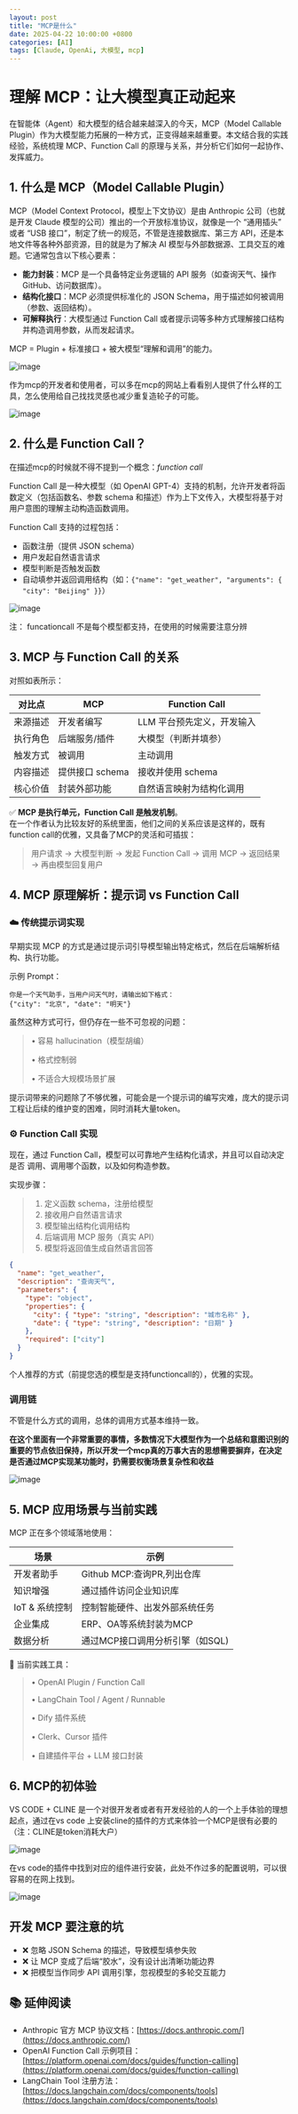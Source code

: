 ```yaml
---
layout: post
title: "MCP是什么"
date: 2025-04-22 10:00:00 +0800
categories: [AI]
tags: [Claude, OpenAi, 大模型, mcp]
---
```


# 理解 MCP：让大模型真正动起来

在智能体（Agent）和大模型的结合越来越深入的今天，MCP（Model Callable Plugin）作为大模型能力拓展的一种方式，正变得越来越重要。本文结合我的实践经验，系统梳理 MCP、Function Call 的原理与关系，并分析它们如何一起协作、发挥威力。



## 1. 什么是 MCP（Model Callable Plugin）

MCP（Model Context Protocol，模型上下文协议）是由 Anthropic 公司（也就是开发 Claude 模型的公司）推出的一个开放标准协议，就像是一个 “通用插头” 或者 “USB 接口”，制定了统一的规范，不管是连接数据库、第三方 API，还是本地文件等各种外部资源，目的就是为了解决 AI 模型与外部数据源、工具交互的难题。它通常包含以下核心要素：

- **能力封装**：MCP 是一个具备特定业务逻辑的 API 服务（如查询天气、操作 GitHub、访问数据库）。
- **结构化接口**：MCP 必须提供标准化的 JSON Schema，用于描述如何被调用（参数、返回结构）。
- **可解释执行**：大模型通过 Function Call 或者提示词等多种方式理解接口结构并构造调用参数，从而发起请求。

MCP = Plugin + 标准接口 + 被大模型“理解和调用”的能力。


![image](https://github.com/user-attachments/assets/cc2b4c0c-abd6-42db-b8d7-b5efd90d8bd2)


作为mcp的开发者和使用者，可以多在mcp的网站上看看别人提供了什么样的工具，怎么使用给自己找找灵感也减少重复造轮子的可能。

![image](https://github.com/user-attachments/assets/e8d54527-a822-404b-bb79-c901cb7ecf87)


## 2. 什么是 Function Call？

在描述mcp的时候就不得不提到一个概念：*function call*

Function Call 是一种大模型（如 OpenAI GPT-4）支持的机制，允许开发者将函数定义（包括函数名、参数 schema 和描述）作为上下文传入，大模型将基于对用户意图的理解主动构造函数调用。

Function Call 支持的过程包括：

- 函数注册（提供 JSON schema）
- 用户发起自然语言请求
- 模型判断是否触发函数
- 自动填参并返回调用结构（如：`{"name": "get_weather", "arguments": { "city": "Beijing" }}`）

![image](https://github.com/user-attachments/assets/12705a6a-2ed5-47ce-bc25-8f2cbe4f33f0)


注： funcationcall 不是每个模型都支持，在使用的时候需要注意分辨


## 3. MCP 与 Function Call 的关系

对照如表所示：

| 对比点    | MCP                | Function Call                     |
|-----------|--------------------|-----------------------------------|
| 来源描述  | 开发者编写         | LLM 平台预先定义，开发输入            |
| 执行角色  | 后端服务/插件      | 大模型（判断并填参）                  |
| 触发方式  | 被调用            | 主动调用                             |
| 内容描述  | 提供接口 schema   | 接收并使用 schema                    |
| 核心价值  | 封装外部功能      | 自然语言映射为结构化调用               |


✅ **MCP 是执行单元，Function Call 是触发机制**。  
在一个作者认为比较友好的系统里面，他们之间的关系应该是这样的，既有function call的优雅，又具备了MCP的灵活和可插拔：

> 用户请求 → 大模型判断 → 发起 Function Call → 调用 MCP → 返回结果 → 再由模型回复用户


## 4. MCP 原理解析：提示词 vs Function Call

### ☁️ 传统提示词实现

早期实现 MCP 的方式是通过提示词引导模型输出特定格式，然后在后端解析结构、执行功能。

示例 Prompt：

```text
你是一个天气助手，当用户问天气时，请输出如下格式：
{"city": "北京", "date": "明天"}
```
虽然这种方式可行，但仍存在一些不可忽视的问题：
> •	容易 hallucination（模型胡编）
> 
> •	格式控制弱
> 
> •	不适合大规模场景扩展
> 

提示词带来的问题除了不够优雅，可能会是一个提示词的编写灾难，庞大的提示词工程让后续的维护变的困难，同时消耗大量token。

### ⚙️ Function Call 实现


现在，通过 Function Call，模型可以可靠地产生结构化请求，并且可以自动决定 是否 调用、调用哪个函数，以及如何构造参数。

实现步骤：
> 	1.	定义函数 schema，注册给模型
> 	2.	接收用户自然语言请求
> 	3.	模型输出结构化调用结构
> 	4.	后端调用 MCP 服务（真实 API）
> 	5.	模型将返回值生成自然语言回答

```json
{
  "name": "get_weather",
  "description": "查询天气",
  "parameters": {
    "type": "object",
    "properties": {
      "city": { "type": "string", "description": "城市名称" },
      "date": { "type": "string", "description": "日期" }
    },
    "required": ["city"]
  }
}
```
个人推荐的方式（前提您选的模型是支持functioncall的），优雅的实现。


### 调用链
不管是什么方式的调用，总体的调用方式基本维持一致。

**在这个里面有一个非常重要的事情，多数情况下大模型作为一个总结和意图识别的重要的节点依旧保持，所以开发一个mcp真的万事大吉的思想需要摒弃，在决定是否通过MCP实现某功能时，扔需要权衡场景复杂性和收益**

![image](https://github.com/user-attachments/assets/c1264228-2e3f-4fca-a712-0b67aff09d95)


## 5. MCP 应用场景与当前实践

MCP 正在多个领域落地使用：

| 场景 | 示例 | 
|--------|-----|
| 开发者助手 | Github MCP:查询PR,列出仓库 | 
| 知识增强 | 通过插件访问企业知识库 | 
| IoT & 系统控制 | 控制智能硬件、出发外部系统任务 | 
| 企业集成 | ERP、OA等系统封装为MCP| 
| 数据分析 | 通过MCP接口调用分析引擎（如SQL) | 

🔧 当前实践工具：
> 	•	OpenAI Plugin / Function Call
> 
> 	•	LangChain Tool / Agent / Runnable
> 
> 	•	Dify 插件系统
> 
> 	•	Clerk、Cursor 插件
> 
> 	•	自建插件平台 + LLM 接口封装

## 6. MCP的初体验

VS CODE + CLINE 是一个对很开发者或者有开发经验的人的一个上手体验的理想起点，通过在vs code 上安装cline的插件的方式来体验一个MCP是很有必要的（注：CLINE是token消耗大户）

![image](https://github.com/user-attachments/assets/73837da6-fe11-406b-a25b-3d20f6813878)


在vs code的插件中找到对应的组件进行安装，此处不作过多的配置说明，可以很容易的在网上找到。

![image](https://github.com/user-attachments/assets/80531b68-0e9e-4e58-b5a7-57d4ecbcc343)


## 开发 MCP 要注意的坑

- ❌ 忽略 JSON Schema 的描述，导致模型填参失败
- ❌ 让 MCP 变成了后端“胶水”，没有设计出清晰功能边界
- ❌ 把模型当作同步 API 调用引擎，忽视模型的多轮交互能力
  
## 📚 延伸阅读

- Anthropic 官方 MCP 协议文档：[https://docs.anthropic.com/](https://docs.anthropic.com/)
- OpenAI Function Call 示例项目：[https://platform.openai.com/docs/guides/function-calling](https://platform.openai.com/docs/guides/function-calling)
- LangChain Tool 注册方法：[https://docs.langchain.com/docs/components/tools](https://docs.langchain.com/docs/components/tools)
